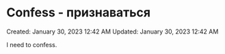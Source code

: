# Confess - признаваться

Created: January 30, 2023 12:42 AM
Updated: January 30, 2023 12:42 AM

I need to confess.